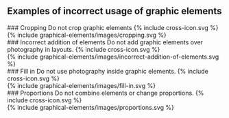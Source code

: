 ## Examples of incorrect usage of graphic elements

<div class="style-guide-block-text" markdown="1">
### Cropping
Do not crop graphic elements
{% include cross-icon.svg %}
</div>

<div class="style-guide-block-image" markdown="1">
{% include graphical-elements/images/cropping.svg %}
</div>

<div class="style-guide-block-text" markdown="1">
### Incorrect addition of elements
Do not add graphic elements over photography in layouts.
{% include cross-icon.svg %}
</div>

<div class="style-guide-block-image" markdown="1">
{% include graphical-elements/images/incorrect-addition-of-elements.svg %}
</div>

<div class="style-guide-block-text" markdown="1">
### Fill in
Do not use photography inside graphic elements.
{% include cross-icon.svg %}
</div>

<div class="style-guide-block-image" markdown="1">
{% include graphical-elements/images/fill-in.svg %}
</div>

<div class="style-guide-block-text" markdown="1">
### Proportions
Do not combine elements or change proportions.
{% include cross-icon.svg %}
</div>

<div class="style-guide-block-image" markdown="1">
{% include graphical-elements/images/proportions.svg %}
</div>
